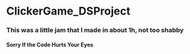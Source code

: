 # ClickerGame_DSProject

### This was a little jam that I made in about 1h, not too shabby

#### Sorry If the Code Hurts Your Eyes